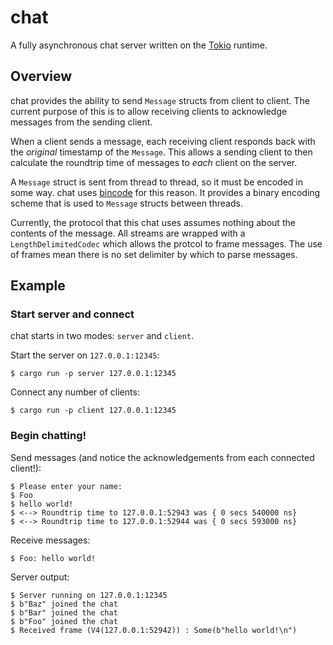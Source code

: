 # chat

A fully asynchronous chat server written on the [Tokio](https://tokio.rs)
runtime.

## Overview

chat provides the ability to send `Message` structs from client to client. The
current purpose of this is to allow receiving clients to acknowledge messages
from the sending client.

When a client sends a message, each receiving client responds back with the
*original* timestamp of the `Message`. This allows a sending client to then
calculate the roundtrip time of messages to *each* client on the server.

A `Message` struct is sent from thread to thread, so it must be encoded in
some way. chat uses [bincode](https://crates.io/crates/bincode) for this
reason. It provides a binary encoding scheme that is used to `Message` structs
between threads.

Currently, the protocol that this chat uses assumes nothing about the contents
of the message. All streams are wrapped with a `LengthDelimitedCodec` which
allows the protcol to frame messages. The use of frames mean there is no set
delimiter by which to parse messages.

## Example

### Start server and connect

chat starts in two modes: `server` and `client`.

Start the server on `127.0.0.1:12345`:
```
$ cargo run -p server 127.0.0.1:12345
```

Connect any number of clients:
```
$ cargo run -p client 127.0.0.1:12345
```

### Begin chatting!

Send messages (and notice the acknowledgements from each connected client!):
```
$ Please enter your name:
$ Foo
$ hello world!
$ <--> Roundtrip time to 127.0.0.1:52943 was { 0 secs 540000 ns}
$ <--> Roundtrip time to 127.0.0.1:52944 was { 0 secs 593000 ns}
```

Receive messages:
```
$ Foo: hello world!
```

Server output:
```
$ Server running on 127.0.0.1:12345
$ b"Baz" joined the chat
$ b"Bar" joined the chat
$ b"Foo" joined the chat
$ Received frame (V4(127.0.0.1:52942)) : Some(b"hello world!\n")
```
